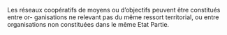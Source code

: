 Les réseaux coopératifs de moyens ou d’objectifs peuvent être constitués entre or- ganisations ne relevant pas du même ressort territorial, ou entre organisations non constituées dans le même Etat Partie.